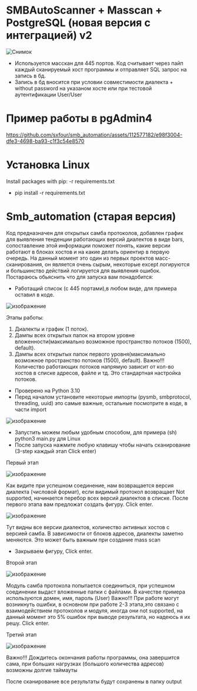 # SMBAutoScanner + Masscan + PostgreSQL (новая версия с интеграцией) v2
![Снимок](https://github.com/sxfour/smb_automation/assets/112577182/2552caaa-c188-4020-b375-1f1fe760be7a)
- Используется масскан для 445 портов. Код считывает через пайп каждый сканируемый хост программы и отправляет SQL запрос на запись в бд.
- Запись в бд вносится при условии совместимости диалекта + without password на указаном хосте или при тестовой аутентификации User/User
# Пример работы в pgAdmin4
https://github.com/sxfour/smb_automation/assets/112577182/e98f3004-dfe3-4698-ba93-c1f3c54e8570
# Установка Linux
Install packages with pip: -r requirements.txt
- pip install -r requirements.txt




# Smb_automation (старая версия)
Код предназначен для открытых самба протоколов, добавлен график для выявления тенденции работающих версий диалектов в виде bars, сопоставление этой информации поможет понять, какие версии работают в блоках хостов и на какие делать ориентир в первую очередь. На данный момент это один из первых проектов масс-сканирования, он является очень сырым, некоторые except логируются и большинство действий логируется для выявления ошибок.
Постараюсь обьяснить что для запуска вам понадобится:
- Работащий список (с 445 портами),в любом виде, для примера оставил в коде.

![изображение](https://user-images.githubusercontent.com/112577182/204134300-5fb1cb97-b4ff-44b8-8364-4f664d091d4e.png)

Этапы работы: 
1. Диалекты и график (1 поток). 
2. Дампы всех открытых папок на втором уровне вложенности(максимально возможное пространство потоков (1500), default). 
3. Дампы всех открытых папок первого уровня(максимально возможное пространство потоков (1500), default).
Важно!!! Количество работающих потоков напрямую зависит от кол-во хостов в списке адресов, файле и тд. Это стандартная настройка потоков.

- Проверено на Python 3.10
- Перед началом установите некоторые импорты (pysmb, smbprotocol, threading, uuid) это самые важные, остальные посмотрите в коде, в части import

![изображение](https://user-images.githubusercontent.com/112577182/204134738-f93fea6f-5e18-4ec1-ac9b-27813fa666ce.png)

- Запустить можем любым удобным способом, для примера (sh) python3 main.py  для Linux
- После запуска нажмите любую клавишу чтобы начать сканирование (3-step каждый этап Click enter)

Первый этап

![изображение](https://user-images.githubusercontent.com/112577182/204135005-0f9faaa7-11e1-43cf-99e4-b8f5af2601b8.png)

Как видите при успешном соединение, нам возвращается версия диалекта (числовой формат), если видимый протокол возвращает Not supported, начинается перебор всех версий диалектов в списке.
После первого этапа вам предложат создать фигуру. Click enter.

![изображение](https://user-images.githubusercontent.com/112577182/204135234-637c5d00-0002-4987-a21f-54847f5de6a1.png)

Тут видны все версии диалектов, количество активных хостов с версией самба. В зависимости от блоков адресов, диалекты заметно меняются. Это может быть вaжным при создание mass scan

- Закрываем фигуру, Click enter.

Второй этап

![изображение](https://user-images.githubusercontent.com/112577182/204135409-3f84b4ad-d7fa-4d8a-a4d8-3c3e84f8e6ea.png)

Модуль самба протокола попытается соединиться, при успешном соединении выдаст вложенные папки с файлами.
В качестве примера используются домен, имя, пароль (User)
Важно!!! При работе могут возникнуть ошибки, в основном при работе 2-3 этапа,это связано с взаимодействием протоколов и модуля, иногда они not supported, на данный момент это 5% ошибок при выводе результата, но надеюсь я их решу.
Click enter.

Третий этап

![изображение](https://user-images.githubusercontent.com/112577182/204143970-e8bd4e5a-94d1-4bcb-b838-5974ff8ab5ca.png)

Важно!!! Дождитесь окончания работы программы, она завершится сама, при больших нагрузках (большого количества адресов)
возможны долгие таймауты

После сканирование все результаты будут сохранены в папку output
